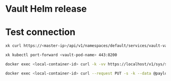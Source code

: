 # Vault Helm release

# Test connection

```sh
xk curl https://<master-ip>/api/v1/namespaces/default/services/vault-vault:8200/sys/seal-status/
```

```sh
xk kubectl port-forward <vault-pod-name> 443:8200

docker exec <local-container-id> curl -k -vv https://localhost/v1/sys/seal-status/

docker exec <local-container-id> curl --request PUT -s -k --data @payload.json https://localhost/v1/sys/init
```
